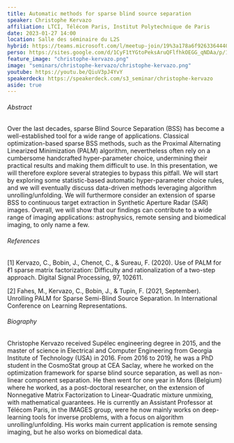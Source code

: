 ```yaml
---
title: Automatic methods for sparse blind source separation
speaker: Christophe Kervazo
affiliation: LTCI, Télécom Paris, Institut Polytechnique de Paris
date: 2023-01-27 14:00
location: Salle des séminaire du L2S
hybrid: https://teams.microsoft.com/l/meetup-join/19%3a178a6f926336444088eb120e42476f36%40thread.tacv2/1673988919895?context=%7b%22Tid%22%3a%2261f3e3b8-9b52-433a-a4eb-c67334ce54d5%22%2c%22Oid%22%3a%22e7e16d6d-f879-4a2c-9797-8c1ec43541f4%22%7d
perso: https://sites.google.com/d/1CyF1tYGtoPeksAruQFlfhkOEGG_qNDAa/p/1PshTsbceZFm90mF6yWvfdgeaO9zY5gfD/edit
feature_image: "christophe-kervazo.png"
image: "seminars/christophe-kervazo/christophe-kervazo.png"
youtube: https://youtu.be/QiuV3pJ4YvY
speakerdeck: https://speakerdeck.com/s3_seminar/christophe-kervazo
aside: true
---
```


<div style="text-align:center">
<script async class="speakerdeck-embed" data-id="77015c22d5364f84b23166b937d96cd8" data-ratio="1.33333333333333" src="//speakerdeck.com/assets/embed.js"></script>
</div>

###### Abstract

Over the last decades, sparse Blind Source Separation (BSS) has become a
well-established tool for a wide range of applications. Classical
optimization-based sparse BSS methods, such as the Proximal Alternating
Linearized Minimization (PALM) algorithm, nevertheless often rely on a
cumbersome handcrafted hyper-parameter choice, undermining their practical
results and making them difficult to use. In this presentation, we will
therefore explore several strategies to bypass this pitfall. We will start by
exploring some statistic-based automatic hyper-parameter choice rules, and we
will eventually discuss data-driven methods leveraging algorithm
unrolling/unfolding. We will furthermore consider an extension of sparse BSS to
continuous target extraction in Synthetic Aperture Radar (SAR) images. Overall,
we will show that our findings can contribute to a wide range of imaging
applications: astrophysics, remote sensing and biomedical imaging, to only name
a few.


###### References

[1] Kervazo, C., Bobin, J., Chenot, C., & Sureau, F. (2020). Use of PALM for ℓ1 sparse matrix factorization: Difficulty and rationalization of a two-step approach. Digital Signal Processing, 97, 102611.

[2] Fahes, M., Kervazo, C., Bobin, J., & Tupin, F. (2021, September). Unrolling PALM for Sparse Semi-Blind Source Separation. In International Conference on Learning Representations.


###### Biography

Christophe Kervazo received Supélec engineering degree in 2015, and the master
of science in Electrical and Computer Engineering from Georgia Institute of
Technology (USA) in 2016. From 2016 to 2019, he was a PhD student in the
CosmoStat group at CEA Saclay, where he worked on the optimization framework for
sparse blind source separation, as well as non-linear component separation. He
then went for one year in Mons (Belgium) where he worked, as a post-doctoral
researcher, on the extension of Nonnegative Matrix Factorization to
Linear-Quadratic mixture unmixing, with mathematical guarantees. He is currently
an Assistant Professor at Télécom Paris, in the IMAGES group, were he now mainly
works on deep-learning tools for inverse problems, with a focus on algorithm
unrolling/unfolding. His works main current application is remote sensing
imaging, but he also works on biomedical data.
